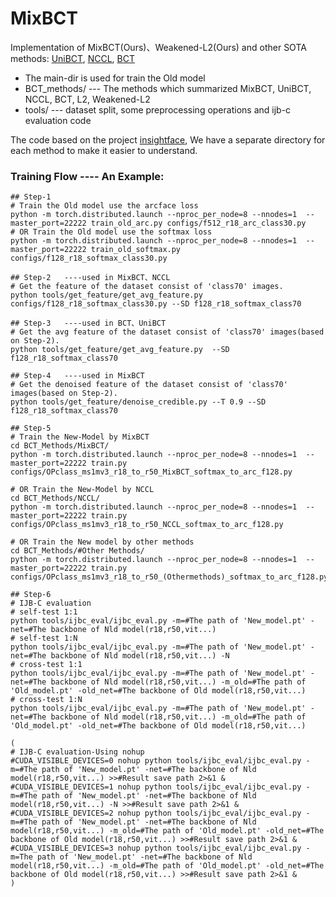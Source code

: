 # MixBCT
Implementation of MixBCT(Ours)、Weakened-L2(Ours) and other SOTA methods: [UniBCT](https://arxiv.org/abs/2203.01583), [NCCL](https://ojs.aaai.org/index.php/AAAI/article/view/20175), [BCT](http://openaccess.thecvf.com/content_CVPR_2020/html/Shen_Towards_Backward-Compatible_Representation_Learning_CVPR_2020_paper.html)


* The main-dir is used for train the Old model
* BCT_methods/  --- The methods which summarized MixBCT, UniBCT, NCCL, BCT, L2, Weakened-L2
* tools/        --- dataset split, some preprocessing operations and ijb-c evaluation code

The code based on the project [insightface](https://github.com/deepinsight/insightface), We have a separate directory for each method to make it easier to understand.

### Training Flow ---- An Example:
```
## Step-1
# Train the Old model use the arcface loss
python -m torch.distributed.launch --nproc_per_node=8 --nnodes=1  --master_port=22222 train_old_arc.py configs/f512_r18_arc_class30.py
# OR Train the Old model use the softmax loss
python -m torch.distributed.launch --nproc_per_node=8 --nnodes=1  --master_port=22222 train_old_softmax.py configs/f128_r18_softmax_class30.py

## Step-2   ----used in MixBCT、NCCL
# Get the feature of the dataset consist of 'class70' images.                   
python tools/get_feature/get_avg_feature.py configs/f128_r18_softmax_class30.py --SD f128_r18_softmax_class70

## Step-3   ----used in BCT、UniBCT
# Get the avg feature of the dataset consist of 'class70' images(based on Step-2).               
python tools/get_feature/get_avg_feature.py  --SD f128_r18_softmax_class70

## Step-4   ----used in MixBCT
# Get the denoised feature of the dataset consist of 'class70' images(based on Step-2).          
python tools/get_feature/denoise_credible.py --T 0.9 --SD f128_r18_softmax_class70

## Step-5  
# Train the New-Model by MixBCT
cd BCT_Methods/MixBCT/
python -m torch.distributed.launch --nproc_per_node=8 --nnodes=1  --master_port=22222 train.py configs/OPclass_ms1mv3_r18_to_r50_MixBCT_softmax_to_arc_f128.py

# OR Train the New-Model by NCCL
cd BCT_Methods/NCCL/
python -m torch.distributed.launch --nproc_per_node=8 --nnodes=1  --master_port=22222 train.py configs/OPclass_ms1mv3_r18_to_r50_NCCL_softmax_to_arc_f128.py

# OR Train the New model by other methods
cd BCT_Methods/#Other Methods/
python -m torch.distributed.launch --nproc_per_node=8 --nnodes=1  --master_port=22222 train.py configs/OPclass_ms1mv3_r18_to_r50_(Othermethods)_softmax_to_arc_f128.py

## Step-6
# IJB-C evaluation
# self-test 1:1
python tools/ijbc_eval/ijbc_eval.py -m=#The path of 'New_model.pt' -net=#The backbone of Nld model(r18,r50,vit...) 
# self-test 1:N
python tools/ijbc_eval/ijbc_eval.py -m=#The path of 'New_model.pt' -net=#The backbone of Nld model(r18,r50,vit...) -N 
# cross-test 1:1
python tools/ijbc_eval/ijbc_eval.py -m=#The path of 'New_model.pt' -net=#The backbone of Nld model(r18,r50,vit...) -m_old=#The path of 'Old_model.pt' -old_net=#The backbone of Old model(r18,r50,vit...) 
# cross-test 1:N
python tools/ijbc_eval/ijbc_eval.py -m=#The path of 'New_model.pt' -net=#The backbone of Nld model(r18,r50,vit...) -m_old=#The path of 'Old_model.pt' -old_net=#The backbone of Old model(r18,r50,vit...) 

(
# IJB-C evaluation-Using nohup
#CUDA_VISIBLE_DEVICES=0 nohup python tools/ijbc_eval/ijbc_eval.py -m=#The path of 'New_model.pt' -net=#The backbone of Nld model(r18,r50,vit...) >>#Result save path 2>&1 &
#CUDA_VISIBLE_DEVICES=1 nohup python tools/ijbc_eval/ijbc_eval.py -m=#The path of 'New_model.pt' -net=#The backbone of Nld model(r18,r50,vit...) -N >>#Result save path 2>&1 &
#CUDA_VISIBLE_DEVICES=2 nohup python tools/ijbc_eval/ijbc_eval.py -m=#The path of 'New_model.pt' -net=#The backbone of Nld model(r18,r50,vit...) -m_old=#The path of 'Old_model.pt' -old_net=#The backbone of Old model(r18,r50,vit...) >>#Result save path 2>&1 &
#CUDA_VISIBLE_DEVICES=3 nohup python tools/ijbc_eval/ijbc_eval.py -m=The path of 'New_model.pt' -net=#The backbone of Nld model(r18,r50,vit...) -m_old=#The path of 'Old_model.pt' -old_net=#The backbone of Old model(r18,r50,vit...) >>#Result save path 2>&1 &
)
 
```
